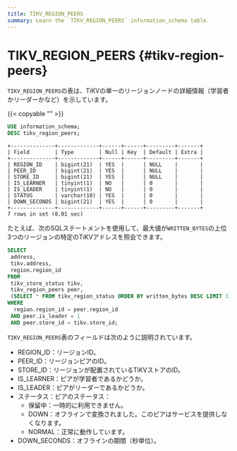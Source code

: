 ```yaml
---
title: TIKV_REGION_PEERS
summary: Learn the `TIKV_REGION_PEERS` information_schema table.
---
```


# TIKV_REGION_PEERS {#tikv-region-peers}

`TIKV_REGION_PEERS`の表は、TiKVの単一のリージョンノードの詳細情報（学習者かリーダーかなど）を示しています。

{{< copyable "" >}}

```sql
USE information_schema;
DESC tikv_region_peers;
```

```
+--------------+-------------+------+------+---------+-------+
| Field        | Type        | Null | Key  | Default | Extra |
+--------------+-------------+------+------+---------+-------+
| REGION_ID    | bigint(21)  | YES  |      | NULL    |       |
| PEER_ID      | bigint(21)  | YES  |      | NULL    |       |
| STORE_ID     | bigint(21)  | YES  |      | NULL    |       |
| IS_LEARNER   | tinyint(1)  | NO   |      | 0       |       |
| IS_LEADER    | tinyint(1)  | NO   |      | 0       |       |
| STATUS       | varchar(10) | YES  |      | 0       |       |
| DOWN_SECONDS | bigint(21)  | YES  |      | 0       |       |
+--------------+-------------+------+------+---------+-------+
7 rows in set (0.01 sec)
```

たとえば、次のSQLステートメントを使用して、最大値が`WRITTEN_BYTES`の上位3つのリージョンの特定のTiKVアドレスを照会できます。

```sql
SELECT
 address,
 tikv.address,
 region.region_id
FROM
 tikv_store_status tikv,
 tikv_region_peers peer,
 (SELECT * FROM tikv_region_status ORDER BY written_bytes DESC LIMIT 3) region
WHERE
  region.region_id = peer.region_id
 AND peer.is_leader = 1
 AND peer.store_id = tikv.store_id;
```

`TIKV_REGION_PEERS`表のフィールドは次のように説明されています。

-   REGION_ID：リージョンID。
-   PEER_ID：リージョンピアのID。
-   STORE_ID：リージョンが配置されているTiKVストアのID。
-   IS_LEARNER：ピアが学習者であるかどうか。
-   IS_LEADER：ピアがリーダーであるかどうか。
-   ステータス：ピアのステータス：
    -   保留中：一時的に利用できません。
    -   DOWN：オフラインで変換されました。このピアはサービスを提供しなくなります。
    -   NORMAL：正常に動作しています。
-   DOWN_SECONDS：オフラインの期間（秒単位）。
